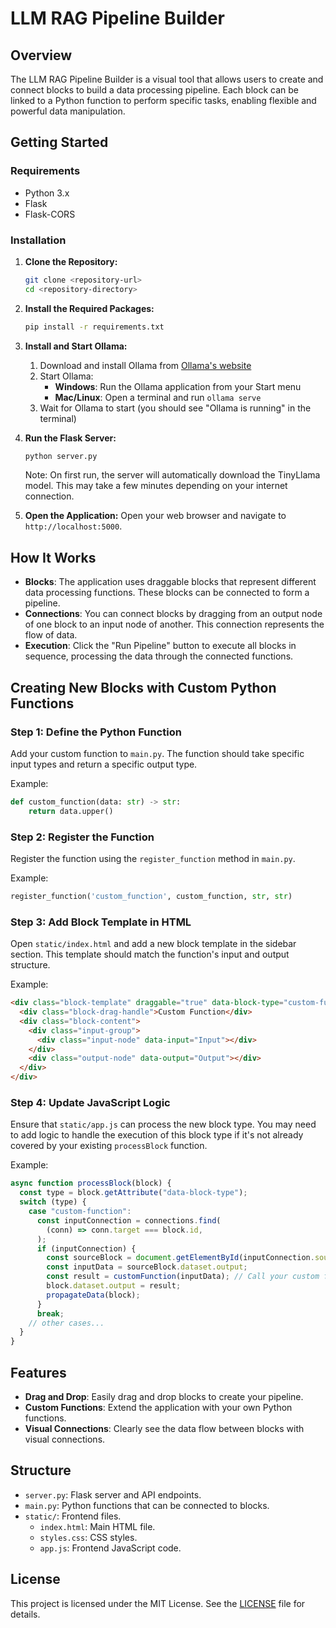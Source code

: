 # LLM RAG Pipeline Builder

## Overview

The LLM RAG Pipeline Builder is a visual tool that allows users to create and connect blocks to build a data processing pipeline. Each block can be linked to a Python function to perform specific tasks, enabling flexible and powerful data manipulation.

## Getting Started

### Requirements

- Python 3.x
- Flask
- Flask-CORS

### Installation

1. **Clone the Repository:**

   ```bash
   git clone <repository-url>
   cd <repository-directory>
   ```

2. **Install the Required Packages:**

   ```bash
   pip install -r requirements.txt
   ```

3. **Install and Start Ollama:**

   1. Download and install Ollama from [Ollama's website](https://ollama.ai/download)
   2. Start Ollama:
      - **Windows**: Run the Ollama application from your Start menu
      - **Mac/Linux**: Open a terminal and run `ollama serve`
   3. Wait for Ollama to start (you should see "Ollama is running" in the terminal)

4. **Run the Flask Server:**

   ```bash
   python server.py
   ```

   Note: On first run, the server will automatically download the TinyLlama model. This may take a few minutes depending on your internet connection.

5. **Open the Application:**
   Open your web browser and navigate to `http://localhost:5000`.

## How It Works

- **Blocks**: The application uses draggable blocks that represent different data processing functions. These blocks can be connected to form a pipeline.
- **Connections**: You can connect blocks by dragging from an output node of one block to an input node of another. This connection represents the flow of data.
- **Execution**: Click the "Run Pipeline" button to execute all blocks in sequence, processing the data through the connected functions.

## Creating New Blocks with Custom Python Functions

### Step 1: Define the Python Function

Add your custom function to `main.py`. The function should take specific input types and return a specific output type.

Example:

```python
def custom_function(data: str) -> str:
    return data.upper()
```

### Step 2: Register the Function

Register the function using the `register_function` method in `main.py`.

Example:

```python
register_function('custom_function', custom_function, str, str)
```

### Step 3: Add Block Template in HTML

Open `static/index.html` and add a new block template in the sidebar section. This template should match the function's input and output structure.

Example:

```html
<div class="block-template" draggable="true" data-block-type="custom-function">
  <div class="block-drag-handle">Custom Function</div>
  <div class="block-content">
    <div class="input-group">
      <div class="input-node" data-input="Input"></div>
    </div>
    <div class="output-node" data-output="Output"></div>
  </div>
</div>
```

### Step 4: Update JavaScript Logic

Ensure that `static/app.js` can process the new block type. You may need to add logic to handle the execution of this block type if it's not already covered by your existing `processBlock` function.

Example:

```javascript
async function processBlock(block) {
  const type = block.getAttribute("data-block-type");
  switch (type) {
    case "custom-function":
      const inputConnection = connections.find(
        (conn) => conn.target === block.id,
      );
      if (inputConnection) {
        const sourceBlock = document.getElementById(inputConnection.source);
        const inputData = sourceBlock.dataset.output;
        const result = customFunction(inputData); // Call your custom function
        block.dataset.output = result;
        propagateData(block);
      }
      break;
    // other cases...
  }
}
```

## Features

- **Drag and Drop**: Easily drag and drop blocks to create your pipeline.
- **Custom Functions**: Extend the application with your own Python functions.
- **Visual Connections**: Clearly see the data flow between blocks with visual connections.

## Structure

- `server.py`: Flask server and API endpoints.
- `main.py`: Python functions that can be connected to blocks.
- `static/`: Frontend files.
  - `index.html`: Main HTML file.
  - `styles.css`: CSS styles.
  - `app.js`: Frontend JavaScript code.

## License

This project is licensed under the MIT License. See the [LICENSE](LICENSE) file for details.
